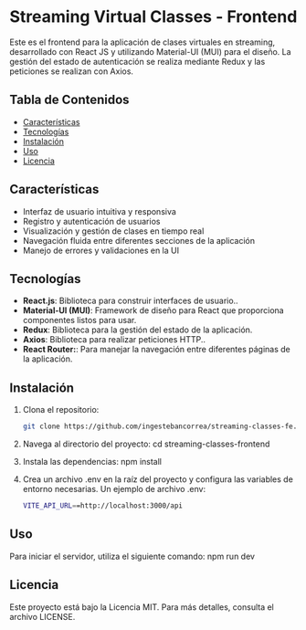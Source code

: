 # Streaming Virtual Classes - Frontend

Este es el frontend para la aplicación de clases virtuales en streaming, desarrollado con React JS y utilizando Material-UI (MUI) para el diseño. La gestión del estado de autenticación se realiza mediante Redux y las peticiones se realizan con Axios.

## Tabla de Contenidos

- [Características](#características)
- [Tecnologías](#tecnologías)
- [Instalación](#instalación)
- [Uso](#uso)
- [Licencia](#licencia)

## Características

- Interfaz de usuario intuitiva y responsiva
- Registro y autenticación de usuarios
- Visualización y gestión de clases en tiempo real
- Navegación fluida entre diferentes secciones de la aplicación
- Manejo de errores y validaciones en la UI

## Tecnologías

- **React.js**: Biblioteca para construir interfaces de usuario..
- **Material-UI (MUI)**: Framework de diseño para React que proporciona componentes listos para usar.
- **Redux**: Biblioteca para la gestión del estado de la aplicación.
- **Axios**: Biblioteca para realizar peticiones HTTP..
- **React Router:**: Para manejar la navegación entre diferentes páginas de la aplicación.

## Instalación

1. Clona el repositorio:
   ```bash
   git clone https://github.com/ingestebancorrea/streaming-classes-fe.git


2. Navega al directorio del proyecto:
cd streaming-classes-frontend

3. Instala las dependencias:
npm install

4. Crea un archivo .env en la raíz del proyecto y configura las variables de entorno necesarias. Un ejemplo de archivo .env:
    ```bash
    VITE_API_URL==http://localhost:3000/api

## Uso
Para iniciar el servidor, utiliza el siguiente comando:
    npm run dev

## Licencia
Este proyecto está bajo la Licencia MIT. Para más detalles, consulta el archivo LICENSE.